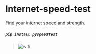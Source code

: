 # Internet-speed-test
Find your internet speed and strength.
##### ` pip install pyspeedtest `

> ![wifi](https://user-images.githubusercontent.com/74766580/143728573-0e056b27-1031-49f5-95c5-53ce52a2f8be.png)
